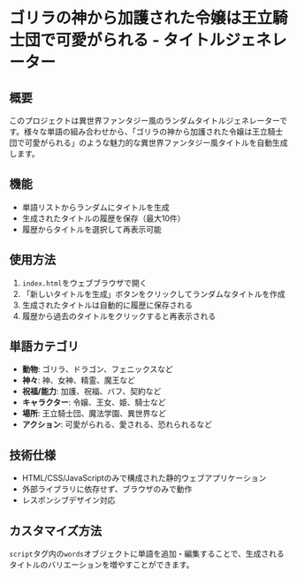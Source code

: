 # ゴリラの神から加護された令嬢は王立騎士団で可愛がられる - タイトルジェネレーター

## 概要
このプロジェクトは異世界ファンタジー風のランダムタイトルジェネレーターです。様々な単語の組み合わせから、「ゴリラの神から加護された令嬢は王立騎士団で可愛がられる」のような魅力的な異世界ファンタジー風タイトルを自動生成します。

## 機能
- 単語リストからランダムにタイトルを生成
- 生成されたタイトルの履歴を保存（最大10件）
- 履歴からタイトルを選択して再表示可能

## 使用方法
1. `index.html`をウェブブラウザで開く
2. 「新しいタイトルを生成」ボタンをクリックしてランダムなタイトルを作成
3. 生成されたタイトルは自動的に履歴に保存される
4. 履歴から過去のタイトルをクリックすると再表示される

## 単語カテゴリ
- **動物**: ゴリラ、ドラゴン、フェニックスなど
- **神々**: 神、女神、精霊、魔王など
- **祝福/能力**: 加護、祝福、バフ、契約など
- **キャラクター**: 令嬢、王女、姫、騎士など
- **場所**: 王立騎士団、魔法学園、異世界など
- **アクション**: 可愛がられる、愛される、恐れられるなど

## 技術仕様
- HTML/CSS/JavaScriptのみで構成された静的ウェブアプリケーション
- 外部ライブラリに依存せず、ブラウザのみで動作
- レスポンシブデザイン対応

## カスタマイズ方法
`script`タグ内の`words`オブジェクトに単語を追加・編集することで、生成されるタイトルのバリエーションを増やすことができます。
